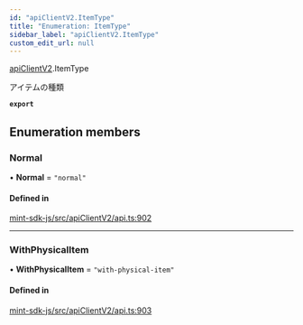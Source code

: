 ```yaml
---
id: "apiClientV2.ItemType"
title: "Enumeration: ItemType"
sidebar_label: "apiClientV2.ItemType"
custom_edit_url: null
---
```


[apiClientV2](../modules/apiClientV2).ItemType

アイテムの種類

**`export`**

## Enumeration members

### Normal

• **Normal** = `"normal"`

#### Defined in

[mint-sdk-js/src/apiClientV2/api.ts:902](https://github.com/KyuzanInc/mint-sdk-js/blob/116138b/src/apiClientV2/api.ts#L902)

___

### WithPhysicalItem

• **WithPhysicalItem** = `"with-physical-item"`

#### Defined in

[mint-sdk-js/src/apiClientV2/api.ts:903](https://github.com/KyuzanInc/mint-sdk-js/blob/116138b/src/apiClientV2/api.ts#L903)
